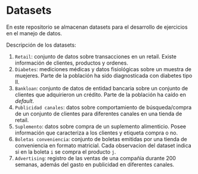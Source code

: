 # Datasets

En este repositorio se almacenan datasets para el desarrollo de ejercicios en el manejo de datos.

Descripción de los datasets:

1. `Retail`: conjunto de datos sobre transacciones en un retail. Existe información de clientes, productos y ordenes.
2. `Diabetes`: mediciones médicas y datos fisiológicas sobre un muestra de muejeres. Parte de la población ha sido diagnosticada con diabetes tipo II.
3. `Bankloan`: conjunto de datos de entidad bancaria sobre un conjunto de clientes que adquirieron un crédito. Parte de la población ha caído en *default*.
4. `Publicidad canales`: datos sobre comportamiento de búsqueda/compra de un conjunto de clientes para diferentes canales en una tienda de retail.
5. `Suplemento`: datos sobre compra de un suplemento alimenticio. Posee información que caracteriza a los clientes y etiqueta compra o no.
6. `Boletas conveniencia`: conjunto de boletas emitidas por una tienda de conveniencia en formato matricial. Cada observacion del dataset indica si en la boleta `i` se compra el producto `j`.
7. `Advertising`: registro de las ventas de una compañía durante 200 semanas, además del gasto en publicidad en diferentes canales.
